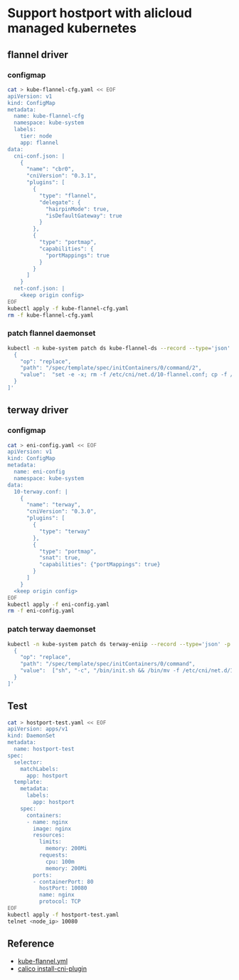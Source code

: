 # Support hostport with alicloud managed kubernetes
## flannel driver
### configmap
```bash
cat > kube-flannel-cfg.yaml << EOF
apiVersion: v1
kind: ConfigMap
metadata:
  name: kube-flannel-cfg
  namespace: kube-system
  labels:
    tier: node
    app: flannel
data:
  cni-conf.json: |
    {
      "name": "cbr0",
      "cniVersion": "0.3.1",
      "plugins": [
        {
          "type": "flannel",
          "delegate": {
            "hairpinMode": true,
            "isDefaultGateway": true
          }
        },
        {
          "type": "portmap",
          "capabilities": {
            "portMappings": true
          }
        }
      ]
    }
  net-conf.json: |
    <keep origin config>
EOF
kubectl apply -f kube-flannel-cfg.yaml
rm -f kube-flannel-cfg.yaml
```
### patch flannel daemonset
```bash
kubectl -n kube-system patch ds kube-flannel-ds --record --type='json' -p '[
  {
    "op": "replace",
    "path": "/spec/template/spec/initContainers/0/command/2",
    "value":  "set -e -x; rm -f /etc/cni/net.d/10-flannel.conf; cp -f /etc/kube-flannel/cni-conf.json /etc/cni/net.d/10-flannel.conflist"
  }
]'
```
## terway driver
### configmap
```bash
cat > eni-config.yaml << EOF
apiVersion: v1
kind: ConfigMap
metadata:
  name: eni-config
  namespace: kube-system
data:
  10-terway.conf: |
    {
      "name": "terway",
      "cniVersion": "0.3.0",
      "plugins": [
        {
          "type": "terway"
        },
        {
          "type": "portmap",
          "snat": true,
          "capabilities": {"portMappings": true}
        }
      ]
    }
  <keep origin config>
EOF
kubectl apply -f eni-config.yaml
rm -f eni-config.yaml
```
### patch terway daemonset
```bash
kubectl -n kube-system patch ds terway-eniip --record --type='json' -p '[
  {
    "op": "replace",
    "path": "/spec/template/spec/initContainers/0/command",
    "value":  ["sh", "-c", "/bin/init.sh && /bin/mv -f /etc/cni/net.d/10-terway.conf /etc/cni/net.d/10-terway.conflist"]
  }
]'
```
## Test
```bash
cat > hostport-test.yaml << EOF
apiVersion: apps/v1
kind: DaemonSet
metadata:
  name: hostport-test
spec:
  selector:
    matchLabels:
      app: hostport
  template:
    metadata:
      labels:
        app: hostport
    spec:
      containers:
      - name: nginx
        image: nginx
        resources:
          limits:
            memory: 200Mi
          requests:
            cpu: 100m
            memory: 200Mi
        ports:
        - containerPort: 80
          hostPort: 10080
          name: nginx
          protocol: TCP
EOF
kubectl apply -f hostport-test.yaml
telnet <node_ip> 10080
```

## Reference
* [kube-flannel.yml](https://github.com/coreos/flannel/blob/master/Documentation/kube-flannel.yml)
* [calico install-cni-plugin](https://docs.projectcalico.org/getting-started/kubernetes/hardway/install-cni-plugin)

